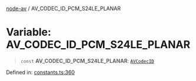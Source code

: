 [node-av](../globals.md) / AV\_CODEC\_ID\_PCM\_S24LE\_PLANAR

# Variable: AV\_CODEC\_ID\_PCM\_S24LE\_PLANAR

> `const` **AV\_CODEC\_ID\_PCM\_S24LE\_PLANAR**: [`AVCodecID`](../type-aliases/AVCodecID.md)

Defined in: [constants.ts:360](https://github.com/seydx/av/blob/f8631fc881b394300b1479f511d55cf1c370a87f/src/constants/constants.ts#L360)
